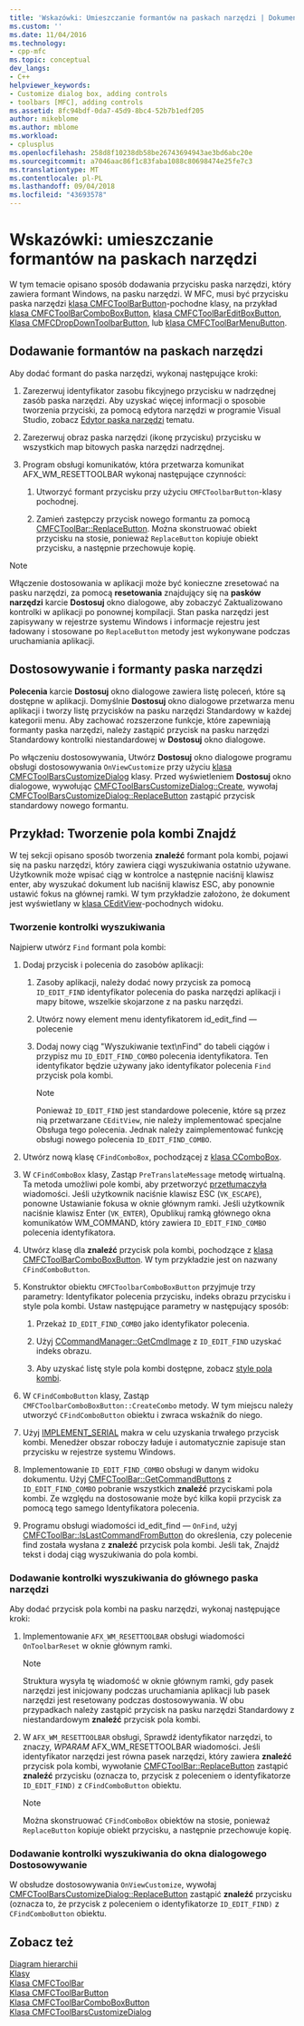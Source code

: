 ```yaml
---
title: 'Wskazówki: Umieszczanie formantów na paskach narzędzi | Dokumentacja firmy Microsoft'
ms.custom: ''
ms.date: 11/04/2016
ms.technology:
- cpp-mfc
ms.topic: conceptual
dev_langs:
- C++
helpviewer_keywords:
- Customize dialog box, adding controls
- toolbars [MFC], adding controls
ms.assetid: 8fc94bdf-0da7-45d9-8bc4-52b7b1edf205
author: mikeblome
ms.author: mblome
ms.workload:
- cplusplus
ms.openlocfilehash: 258d8f10238db58be26743694943ae3bd6abc20e
ms.sourcegitcommit: a7046aac86f1c83faba1088c80698474e25fe7c3
ms.translationtype: MT
ms.contentlocale: pl-PL
ms.lasthandoff: 09/04/2018
ms.locfileid: "43693578"
---
```

# <a name="walkthrough-putting-controls-on-toolbars"></a>Wskazówki: umieszczanie formantów na paskach narzędzi
W tym temacie opisano sposób dodawania przycisku paska narzędzi, który zawiera formant Windows, na pasku narzędzi. W MFC, musi być przycisku paska narzędzi [klasa CMFCToolBarButton](../mfc/reference/cmfctoolbarbutton-class.md)-pochodne klasy, na przykład [klasa CMFCToolBarComboBoxButton](../mfc/reference/cmfctoolbarcomboboxbutton-class.md), [klasa CMFCToolBarEditBoxButton](../mfc/reference/cmfctoolbareditboxbutton-class.md), [Klasa CMFCDropDownToolbarButton](../mfc/reference/cmfcdropdowntoolbarbutton-class.md), lub [klasa CMFCToolBarMenuButton](../mfc/reference/cmfctoolbarmenubutton-class.md).  
  
## <a name="adding-controls-to-toolbars"></a>Dodawanie formantów na paskach narzędzi  
 Aby dodać formant do paska narzędzi, wykonaj następujące kroki:  
  
1.  Zarezerwuj identyfikator zasobu fikcyjnego przycisku w nadrzędnej zasób paska narzędzi. Aby uzyskać więcej informacji o sposobie tworzenia przyciski, za pomocą edytora narzędzi w programie Visual Studio, zobacz [Edytor paska narzędzi](../windows/toolbar-editor.md) tematu.  
  
2.  Zarezerwuj obraz paska narzędzi (ikonę przycisku) przycisku w wszystkich map bitowych paska narzędzi nadrzędnej.  
  
3.  Program obsługi komunikatów, która przetwarza komunikat AFX_WM_RESETTOOLBAR wykonaj następujące czynności:  
  
    1.  Utworzyć formant przycisku przy użyciu `CMFCToolbarButton`-klasy pochodnej.  
  
    2.  Zamień zastępczy przycisk nowego formantu za pomocą [CMFCToolBar::ReplaceButton](../mfc/reference/cmfctoolbar-class.md#replacebutton). Można skonstruować obiekt przycisku na stosie, ponieważ `ReplaceButton` kopiuje obiekt przycisku, a następnie przechowuje kopię.  
  
> [!NOTE]
>  Włączenie dostosowania w aplikacji może być konieczne zresetować na pasku narzędzi, za pomocą **resetowania** znajdujący się na **pasków narzędzi** karcie **Dostosuj** okno dialogowe, aby zobaczyć Zaktualizowano kontrolki w aplikacji po ponownej kompilacji. Stan paska narzędzi jest zapisywany w rejestrze systemu Windows i informacje rejestru jest ładowany i stosowane po `ReplaceButton` metody jest wykonywane podczas uruchamiania aplikacji.  
  
## <a name="toolbar-controls-and-customization"></a>Dostosowywanie i formanty paska narzędzi  
 **Polecenia** karcie **Dostosuj** okno dialogowe zawiera listę poleceń, które są dostępne w aplikacji. Domyślnie **Dostosuj** okno dialogowe przetwarza menu aplikacji i tworzy listę przycisków na pasku narzędzi Standardowy w każdej kategorii menu. Aby zachować rozszerzone funkcje, które zapewniają formanty paska narzędzi, należy zastąpić przycisk na pasku narzędzi Standardowy kontrolki niestandardowej w **Dostosuj** okno dialogowe.  
  
 Po włączeniu dostosowywania, Utwórz **Dostosuj** okno dialogowe programu obsługi dostosowywania `OnViewCustomize` przy użyciu [klasa CMFCToolBarsCustomizeDialog](../mfc/reference/cmfctoolbarscustomizedialog-class.md) klasy. Przed wyświetleniem **Dostosuj** okno dialogowe, wywołując [CMFCToolBarsCustomizeDialog::Create](../mfc/reference/cmfctoolbarscustomizedialog-class.md#create), wywołaj [CMFCToolBarsCustomizeDialog::ReplaceButton](../mfc/reference/cmfctoolbarscustomizedialog-class.md#replacebutton) zastąpić przycisk standardowy nowego formantu.  
  
## <a name="example-creating-a-find-combo-box"></a>Przykład: Tworzenie pola kombi Znajdź  
 W tej sekcji opisano sposób tworzenia **znaleźć** formant pola kombi, pojawi się na pasku narzędzi, który zawiera ciągi wyszukiwania ostatnio używane. Użytkownik może wpisać ciąg w kontrolce a następnie naciśnij klawisz enter, aby wyszukać dokument lub naciśnij klawisz ESC, aby ponownie ustawić fokus na głównej ramki. W tym przykładzie założono, że dokument jest wyświetlany w [klasa CEditView](../mfc/reference/ceditview-class.md)-pochodnych widoku.  
  
### <a name="creating-the-find-control"></a>Tworzenie kontrolki wyszukiwania  
 Najpierw utwórz `Find` formant pola kombi:  
  
1.  Dodaj przycisk i polecenia do zasobów aplikacji:  
  
    1.  Zasoby aplikacji, należy dodać nowy przycisk za pomocą `ID_EDIT_FIND` identyfikator polecenia do paska narzędzi aplikacji i mapy bitowe, wszelkie skojarzone z na pasku narzędzi.  
  
    2.  Utwórz nowy element menu identyfikatorem id_edit_find — polecenie  
  
    3.  Dodaj nowy ciąg "Wyszukiwanie text\nFind" do tabeli ciągów i przypisz mu `ID_EDIT_FIND_COMBO` polecenia identyfikatora. Ten identyfikator będzie używany jako identyfikator polecenia `Find` przycisk pola kombi.  
  
        > [!NOTE]
        >  Ponieważ `ID_EDIT_FIND` jest standardowe polecenie, które są przez nią przetwarzane `CEditView`, nie należy implementować specjalne Obsługa tego polecenia.  Jednak należy zaimplementować funkcję obsługi nowego polecenia `ID_EDIT_FIND_COMBO`.  
  
2.  Utwórz nową klasę `CFindComboBox`, pochodzącej z [klasa CComboBox](../mfc/reference/ccombobox-class.md).  
  
3.  W `CFindComboBox` klasy, Zastąp `PreTranslateMessage` metodę wirtualną. Ta metoda umożliwi pole kombi, aby przetworzyć [przetłumaczyła](/windows/desktop/inputdev/wm-keydown) wiadomości. Jeśli użytkownik naciśnie klawisz ESC (`VK_ESCAPE`), ponowne Ustawianie fokusa w oknie głównym ramki. Jeśli użytkownik naciśnie klawisz Enter (`VK_ENTER`), Opublikuj ramką głównego okna komunikatów WM_COMMAND, który zawiera `ID_EDIT_FIND_COMBO` polecenia identyfikatora.  
  
4.  Utwórz klasę dla **znaleźć** przycisk pola kombi, pochodzące z [klasa CMFCToolBarComboBoxButton](../mfc/reference/cmfctoolbarcomboboxbutton-class.md). W tym przykładzie jest on nazwany `CFindComboButton`.  
  
5.  Konstruktor obiektu `CMFCToolbarComboBoxButton` przyjmuje trzy parametry: Identyfikator polecenia przycisku, indeks obrazu przycisku i style pola kombi. Ustaw następujące parametry w następujący sposób:  
  
    1.  Przekaż `ID_EDIT_FIND_COMBO` jako identyfikator polecenia.  
  
    2.  Użyj [CCommandManager::GetCmdImage](reference/internal-classes.md) z `ID_EDIT_FIND` uzyskać indeks obrazu.  
  
    3.  Aby uzyskać listę style pola kombi dostępne, zobacz [style pola kombi](../mfc/reference/styles-used-by-mfc.md#combo-box-styles).  
  
6.  W `CFindComboButton` klasy, Zastąp `CMFCToolbarComboBoxButton::CreateCombo` metody. W tym miejscu należy utworzyć `CFindComboButton` obiektu i zwraca wskaźnik do niego.  
  
7.  Użyj [IMPLEMENT_SERIAL](../mfc/reference/run-time-object-model-services.md#implement_serial) makra w celu uzyskania trwałego przycisk kombi. Menedżer obszar roboczy ładuje i automatycznie zapisuje stan przycisku w rejestrze systemu Windows.  
  
8.  Implementowanie `ID_EDIT_FIND_COMBO` obsługi w danym widoku dokumentu. Użyj [CMFCToolBar::GetCommandButtons](../mfc/reference/cmfctoolbar-class.md#getcommandbuttons) z `ID_EDIT_FIND_COMBO` pobranie wszystkich **znaleźć** przyciskami pola kombi. Ze względu na dostosowanie może być kilka kopii przycisk za pomocą tego samego Identyfikatora polecenia.  
  
9. Programu obsługi wiadomości id_edit_find — `OnFind`, użyj [CMFCToolBar::IsLastCommandFromButton](../mfc/reference/cmfctoolbar-class.md#islastcommandfrombutton) do określenia, czy polecenie find została wysłana z **znaleźć** przycisk pola kombi. Jeśli tak, Znajdź tekst i dodaj ciąg wyszukiwania do pola kombi.  
  
### <a name="adding-the-find-control-to-the-main-toolbar"></a>Dodawanie kontrolki wyszukiwania do głównego paska narzędzi  
 Aby dodać przycisk pola kombi na pasku narzędzi, wykonaj następujące kroki:  
  
1.  Implementowanie `AFX_WM_RESETTOOLBAR` obsługi wiadomości `OnToolbarReset` w oknie głównym ramki.  
  
    > [!NOTE]
    >  Struktura wysyła tę wiadomość w oknie głównym ramki, gdy pasek narzędzi jest inicjowany podczas uruchamiania aplikacji lub pasek narzędzi jest resetowany podczas dostosowywania. W obu przypadkach należy zastąpić przycisk na pasku narzędzi Standardowy z niestandardowym **znaleźć** przycisk pola kombi.  
  
2.  W `AFX_WM_RESETTOOLBAR` obsługi, Sprawdź identyfikator narzędzi, to znaczy, *WPARAM* AFX_WM_RESETTOOLBAR wiadomości. Jeśli identyfikator narzędzi jest równa pasek narzędzi, który zawiera **znaleźć** przycisk pola kombi, wywołanie [CMFCToolBar::ReplaceButton](../mfc/reference/cmfctoolbar-class.md#replacebutton) zastąpić **znaleźć** przycisku (oznacza to, przycisk z poleceniem o identyfikatorze `ID_EDIT_FIND)` z `CFindComboButton` obiektu.  
  
    > [!NOTE]
    >  Można skonstruować `CFindComboBox` obiektów na stosie, ponieważ `ReplaceButton` kopiuje obiekt przycisku, a następnie przechowuje kopię.  
  
### <a name="adding-the-find-control-to-the-customize-dialog-box"></a>Dodawanie kontrolki wyszukiwania do okna dialogowego Dostosowywanie  
 W obsłudze dostosowywania `OnViewCustomize`, wywołaj [CMFCToolBarsCustomizeDialog::ReplaceButton](../mfc/reference/cmfctoolbarscustomizedialog-class.md#replacebutton) zastąpić **znaleźć** przycisku (oznacza to, że przycisk z poleceniem o identyfikatorze `ID_EDIT_FIND)` z `CFindComboButton` obiektu.  
  
## <a name="see-also"></a>Zobacz też  
 [Diagram hierarchii](../mfc/hierarchy-chart.md)   
 [Klasy](../mfc/reference/mfc-classes.md)   
 [Klasa CMFCToolBar](../mfc/reference/cmfctoolbar-class.md)   
 [Klasa CMFCToolBarButton](../mfc/reference/cmfctoolbarbutton-class.md)   
 [Klasa CMFCToolBarComboBoxButton](../mfc/reference/cmfctoolbarcomboboxbutton-class.md)   
 [Klasa CMFCToolBarsCustomizeDialog](../mfc/reference/cmfctoolbarscustomizedialog-class.md)
